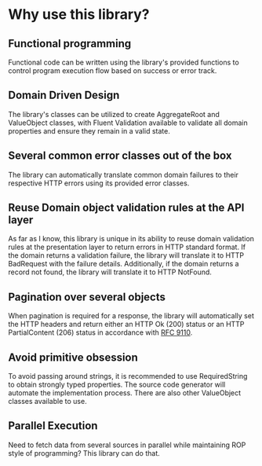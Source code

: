 # Why use this library?

## Functional programming

Functional code can be written using the library's provided functions to control program execution flow based on success or error track.

## Domain Driven Design

The library's classes can be utilized to create AggregateRoot and ValueObject classes, with Fluent Validation available to validate all domain properties and ensure they remain in a valid state.

## Several common error classes out of the box

The library can automatically translate common domain failures to their respective HTTP errors using its provided error classes.

## Reuse Domain object validation rules at the API layer

As far as I know, this library is unique in its ability to reuse domain validation rules at the presentation layer to return errors in HTTP standard format. If the domain returns a validation failure, the library will translate it to HTTP BadRequest with the failure details. Additionally, if the domain returns a record not found, the library will translate it to HTTP NotFound.

## Pagination over several objects

When pagination is required for a response, the library will automatically set the HTTP headers and return either an HTTP Ok (200) status or an HTTP PartialContent (206) status in accordance with [RFC 9110](https://www.rfc-editor.org/rfc/rfc9110#field.content-range).

## Avoid primitive obsession

To avoid passing around strings, it is recommended to use RequiredString to obtain strongly typed properties. The source code generator will automate the implementation process. There are also other ValueObject classes available to use.

## Parallel Execution

Need to fetch data from several sources in parallel while maintaining ROP style of programming? This library can do that.
